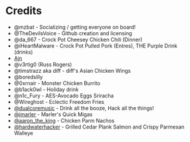 # Credits

- @mzbat - Socializing / getting everyone on board!
- @TheDevilsVoice - Github creation and licensing
- @da_667 - Crock Pot Cheesey Chicken Chili (Dinner)
- @iHeartMalware - Crock Pot Pulled Pork (Entres), THE Purple Drink (drinks)
- [Ajn](https://github.com/x41x41x90) 
- @v3rtig0 (Russ Rogers) 
- @timstrazz aka diff - diff's Asian Chicken Wings
- @boredsilly
- @0xrnair - Monster Chicken Burrito
- @b1ack0wl - Holiday drink
- @n1c_Fury - AES-Avocado Eggs Sriracha
- @Wireghost - Eclectic Freedom Fries
- [@dualcoremusic](https://twitter.com/dualcoremusic) - Drink all the booze, Hack all the things!
- [@jmarler](https://github.com/jmarler) - Marler's Quick Migas
- [@aaron_the_king](https://github.com/Metruption) - Chicken Parm Nachos
- [@hardwaterhacker](https://twitter.com/hardwaterhacker) - Grilled Cedar Plank Salmon and Crispy Parmesan Walleye
